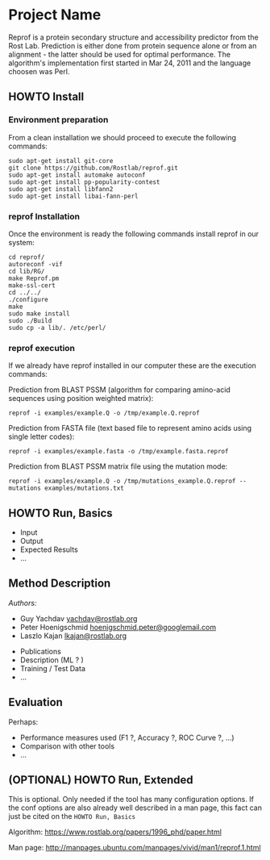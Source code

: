 # Project Name

Reprof is a protein secondary structure and accessibility predictor from the Rost Lab. Prediction is either done from protein sequence alone or from an alignment - the latter should be used for optimal performance. The algorithm's implementation first started in Mar 24, 2011 and the language choosen was Perl.

## HOWTO Install

### Environment preparation
From a clean installation we should proceed to execute the following commands:
```
sudo apt-get install git-core
git clone https://github.com/Rostlab/reprof.git
sudo apt-get install automake autoconf
sudo apt-get install pp-popularity-contest
sudo apt-get install libfann2
sudo apt-get install libai-fann-perl
```

### reprof Installation
Once the environment is ready the following commands install reprof in our system:
```
cd reprof/
autoreconf -vif
cd lib/RG/
make Reprof.pm
make-ssl-cert
cd ../../
./configure
make
sudo make install
sudo ./Build
sudo cp -a lib/. /etc/perl/
```

### reprof execution
If we already have reprof installed in our computer these are the execution commands:

Prediction from BLAST PSSM (algorithm for comparing amino-acid sequences using position weighted matrix):
```
reprof -i examples/example.Q -o /tmp/example.Q.reprof
```

Prediction from FASTA file (text based file to represent amino acids using single letter codes):
```
reprof -i examples/example.fasta -o /tmp/example.fasta.reprof
```

Prediction from BLAST PSSM matrix file using the mutation mode:
```
reprof -i examples/example.Q -o /tmp/mutations_example.Q.reprof --mutations examples/mutations.txt
```

## HOWTO Run, Basics

* Input
* Output
* Expected Results
* ...

## Method Description

*Authors:*
* Guy Yachdav <yachdav@rostlab.org>
* Peter Hoenigschmid <hoenigschmid.peter@googlemail.com>
* Laszlo Kajan <lkajan@rostlab.org>



- Publications
- Description (ML ? )
- Training / Test Data
- ...

## Evaluation

Perhaps:

* Performance measures used (F1 ?, Accuracy ?, ROC Curve ?, ...)
* Comparison with other tools
* ...

## (OPTIONAL) HOWTO Run, Extended

This is optional. Only needed if the tool has many configuration options. If the conf options are also already well described in a man page, this fact can just be cited on the `HOWTO Run, Basics`


Algorithm: https://www.rostlab.org/papers/1996_phd/paper.html

Man page: http://manpages.ubuntu.com/manpages/vivid/man1/reprof.1.html

